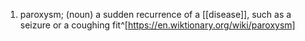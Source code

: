 1. paroxysm; (noun) a sudden recurrence of a [[disease]], such as a seizure or a coughing fit^[https://en.wiktionary.org/wiki/paroxysm]